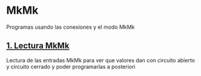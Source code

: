 # MkMk
Programas usando las conexiones y el modo MkMk

## [1. Lectura MkMk](https://github.com/EchidnaShield/Recursos/blob/master/Didactica/Actividades_IDE_Arduino/MkMk/lecturaMkMk/lecturaMkMk.ino)
Lectura de las entradas MkMk para ver que valores dan con circuito abierto y circuito cerrado y poder programarlas a posteriori

